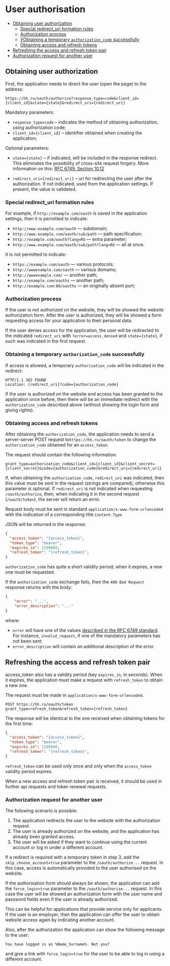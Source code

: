 # User authorisation

* [Obtaining user authorization](#get-auth)
  * [Special redirect_uri formation rules](#redirect_uri)
  * [Authorization process](#get-auth-process)
  * [УObtaining a temporary `authorization_code` successfully](#get-authorization_code)
  * [Obtaining access and refresh tokens](#get-tokens)
* [Refreshing the access and refresh token pair](#refresh_token)
* [Authorization request for another user](#force_login)

<a name="get-auth"></a>
## Obtaining user authorization

First, the application needs to direct the user (open the page) to the address:

```
https://hh.ru/oauth/authorize?response_type=code&client_id={client_id}&state={state}&redirect_uri={redirect_uri}
```

Mandatory parameters:

* `response_type=code` – indicates the method of obtaining authorization,
  using authorization code;
* `client_id={client_id}` – identifier obtained when creating
  the application;


Optional parameters:

* `state={state}` – if indicated, will be included in the response redirect.
  This eliminates the possibility of cross-site request forgery.
  More information on this: [RFC 6749. Section 10.12](http://tools.ietf.org/html/rfc6749#section-10.12)

* `redirect_uri={redirect_uri}` – uri for redirecting the user after the
  authorization. If not indicated, used from the application settings. If
  present, the value is validated.



<a name="redirect_uri"></a>
### Special redirect_uri formation rules

For example, if `http://example.com/oauth` is saved in the application settings,
then it is permitted to indicate:

* `http://www.example.com/oauth` — subdomain;
* `http://www.example.com/oauth/sub/path` — path specification;
* `http://example.com/oauth?lang=RU` — extra parameter;
* `http://www.example.com/oauth/sub/path?lang=RU` — all at once.

It is not permitted to indicate:

* `https://example.com/oauth` — various protocols;
* `http://wwwexample.com/oauth` — various domains;
* `http://wwwexample.com/` — another path;
* `http://example.com/oauths` — another path;
* `http://example.com:80/oauths` — an originally absent port;


<a name="get-auth-process"></a>
### Authorization process

If the user is not authorized on the website, they will be showed the website
authorization form. After the user is authorized, they will be showed a form
requesting access for your application to their personal data.

If the user denies access for the application, the user will be redirected to
the indicated `redirect_uri` with `?error=access_denied` and
`state={state}`, if such was indicated in the first request.


<a name="get-authorization_code"></a>
### Obtaining a temporary `authorization_code` successfully

If access is allowed, a temporary `authorization_code` will be indicated in the
redirect:

```http
HTTP/1.1 302 FOUND
Location: {redirect_uri}?code={authorization_code}
```

If the user is authorized on the website and access has been granted to the
application once before, then there will be an immediate redirect with the
`authorization_code` described above (without showing the login form and giving
rights).


<a name="get-tokens"></a>
### Obtaining access and refresh tokens

After obtaining the `authorization_code`, the application needs to send a
server-server POST request to`https://hh.ru/oauth/token` to change the
`authorization_code` obtained for an `access_token`.

The request should contain the following information:

```
grant_type=authorization_code&client_id={client_id}&client_secret={client_secret}&code={authorization_code}&redirect_uri={redirect_uri}
```

If, when obtaining the `authorization_code`, `redirect_uri` was indicated, then
this value must be sent in the request (strings are compared); otherwise this
parameter is optional. If `redirect_uri` is not indicated when requesting
`/oauth/authorize`, then, when indicating it in the second request
(`/oauth/token`), the server will return an error.

Request body must be sent in standard `application/x-www-form-urlencoded`
with the indication of a corresponding title `Content-Type`.

JSON will be returned in the response:

```json
{
  "access_token": "{access_token}",
  "token_type": "bearer",
  "expires_in": 1209600,
  "refresh_token": "{refresh_token}",
}
```

`authorization_code` has quite a short validity period; when it expires, a new
one must be requested.

If the `authorization_code` exchange fails, then the `400 Bad Request`
response returns with the body:

```json
{
    "error": "...",
    "error_description": "..."
}
```

where:

* `error` will have one of the values
  [described in the RFC 6749 standard](http://tools.ietf.org/html/rfc6749#section-5.2).
  For instance, `invalid_request`, if one of the mandatory parameters has not
  been sent.
* `error_description` will contain an additional description of the error.


<a name="refresh_token"></a>
## Refreshing the access and refresh token pair

access_token also has a validity period (key `expires_in`, in seconds). When it
expires, the application must make a request with `refresh_token` to obtain
a new one.

The request must be made in `application/x-www-form-urlencoded`.

```
POST https://hh.ru/oauth/token
grant_type=refresh_token&refresh_token={refresh_token}
```

The response will be identical to the one received when obtaining tokens for the
first time:

```json
{
  "access_token": "{access_token}",
  "token_type": "bearer",
  "expires_in": 1209600,
  "refresh_token": "{refresh_token}",
}
```

`refresh_token` can be used only once and only when the `access_token` validity
period expires.

When a new access and refresh token pair is received, it should be used in
further api requests and token renewal requests.

<a name="force_login"></a>
### Authorization request for another user

The following scenario is possible:

1. The application redirects the user to the website with the authorization
   request.
2. The user is already authorized on the website, and the application has
   already been granted access.
3. The user will be asked if they want to continue using the current account or log in under a different account.

If a redirect is required with a temporary token in step 3,
add the `skip_choose_account=true` parameter to the `/oauth/authorize...` request.
In this case, access is automatically provided to the user authorised on the website.

If the authorisation form should always be shown, the application can
add the `force_login=true` parameter to the `/oauth/authorize...` request.
In this case the user will be showed an authorization form with the user name and
password fields even if the user is already authorized.

This can be helpful for applications that provide service only for applicants.
If the user is an employer, then the application can offer the user to obtain
website access again by indicating another account.

Also, after the authorization the application can show the following message to
the user:

```
You have logged in as %Name_Surname%. Not you?
```

and give a link with `force_login=true` for the user to be able to log in using
a different account.